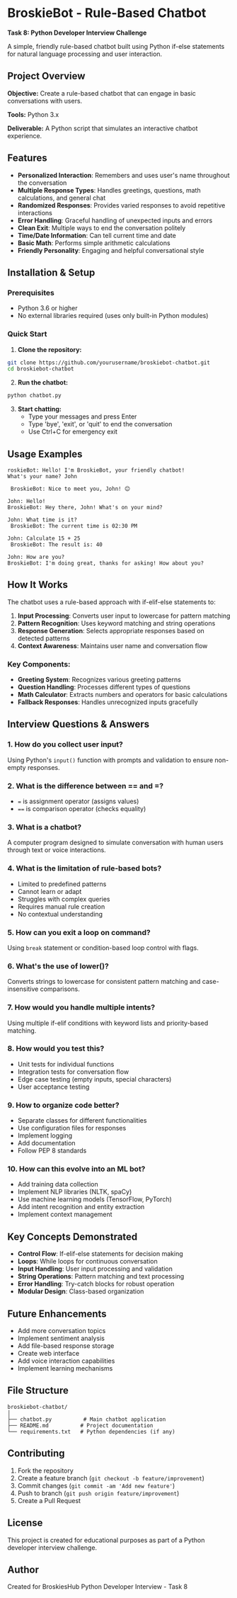 #  BroskieBot - Rule-Based Chatbot

**Task 8: Python Developer Interview Challenge**

A simple, friendly rule-based chatbot built using Python if-else statements for natural language processing and user interaction.

##  Project Overview

**Objective:** Create a rule-based chatbot that can engage in basic conversations with users.

**Tools:** Python 3.x

**Deliverable:** A Python script that simulates an interactive chatbot experience.

## Features

- **Personalized Interaction**: Remembers and uses user's name throughout the conversation
- **Multiple Response Types**: Handles greetings, questions, math calculations, and general chat
- **Randomized Responses**: Provides varied responses to avoid repetitive interactions
- **Error Handling**: Graceful handling of unexpected inputs and errors
- **Clean Exit**: Multiple ways to end the conversation politely
- **Time/Date Information**: Can tell current time and date
- **Basic Math**: Performs simple arithmetic calculations
- **Friendly Personality**: Engaging and helpful conversational style

## Installation & Setup

### Prerequisites
- Python 3.6 or higher
- No external libraries required (uses only built-in Python modules)

### Quick Start

1. **Clone the repository:**
```bash
git clone https://github.com/yourusername/broskiebot-chatbot.git
cd broskiebot-chatbot
```

2. **Run the chatbot:**
```bash
python chatbot.py
```

3. **Start chatting:**
   - Type your messages and press Enter
   - Type 'bye', 'exit', or 'quit' to end the conversation
   - Use Ctrl+C for emergency exit

## Usage Examples

```
roskieBot: Hello! I'm BroskieBot, your friendly chatbot!
What's your name? John

 BroskieBot: Nice to meet you, John! 😊

John: Hello!
BroskieBot: Hey there, John! What's on your mind?

John: What time is it?
 BroskieBot: The current time is 02:30 PM

John: Calculate 15 + 25
 BroskieBot: The result is: 40

John: How are you?
BroskieBot: I'm doing great, thanks for asking! How about you?
```

##  How It Works

The chatbot uses a rule-based approach with if-elif-else statements to:

1. **Input Processing**: Converts user input to lowercase for pattern matching
2. **Pattern Recognition**: Uses keyword matching and string operations
3. **Response Generation**: Selects appropriate responses based on detected patterns
4. **Context Awareness**: Maintains user name and conversation flow

### Key Components:

- **Greeting System**: Recognizes various greeting patterns
- **Question Handling**: Processes different types of questions
- **Math Calculator**: Extracts numbers and operators for basic calculations
- **Fallback Responses**: Handles unrecognized inputs gracefully

##  Interview Questions & Answers

### 1. How do you collect user input?
Using Python's `input()` function with prompts and validation to ensure non-empty responses.

### 2. What is the difference between == and =?
- `=` is assignment operator (assigns values)
- `==` is comparison operator (checks equality)

### 3. What is a chatbot?
A computer program designed to simulate conversation with human users through text or voice interactions.

### 4. What is the limitation of rule-based bots?
- Limited to predefined patterns
- Cannot learn or adapt
- Struggles with complex queries
- Requires manual rule creation
- No contextual understanding

### 5. How can you exit a loop on command?
Using `break` statement or condition-based loop control with flags.

### 6. What's the use of lower()?
Converts strings to lowercase for consistent pattern matching and case-insensitive comparisons.

### 7. How would you handle multiple intents?
Using multiple if-elif conditions with keyword lists and priority-based matching.

### 8. How would you test this?
- Unit tests for individual functions
- Integration tests for conversation flow
- Edge case testing (empty inputs, special characters)
- User acceptance testing

### 9. How to organize code better?
- Separate classes for different functionalities
- Use configuration files for responses
- Implement logging
- Add documentation
- Follow PEP 8 standards

### 10. How can this evolve into an ML bot?
- Add training data collection
- Implement NLP libraries (NLTK, spaCy)
- Use machine learning models (TensorFlow, PyTorch)
- Add intent recognition and entity extraction
- Implement context management

## Key Concepts Demonstrated

- **Control Flow**: If-elif-else statements for decision making
- **Loops**: While loops for continuous conversation
- **Input Handling**: User input processing and validation
- **String Operations**: Pattern matching and text processing
- **Error Handling**: Try-catch blocks for robust operation
- **Modular Design**: Class-based organization

##  Future Enhancements

- Add more conversation topics
- Implement sentiment analysis
- Add file-based response storage
- Create web interface
- Add voice interaction capabilities
- Implement learning mechanisms

## File Structure

```
broskiebot-chatbot/
│
├── chatbot.py          # Main chatbot application
├── README.md          # Project documentation
└── requirements.txt   # Python dependencies (if any)
```

##  Contributing

1. Fork the repository
2. Create a feature branch (`git checkout -b feature/improvement`)
3. Commit changes (`git commit -am 'Add new feature'`)
4. Push to branch (`git push origin feature/improvement`)
5. Create a Pull Request

## License

This project is created for educational purposes as part of a Python developer interview challenge.

## Author

Created for BroskiesHub Python Developer Interview - Task 8
